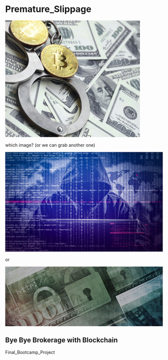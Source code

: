 # Premature_Slippage

![Image2](Images/Image_2.png)


which image? (or we can grab another one)

![Image1](Images/Image_1.png)


or

![Image3](Images/Image_3.png)

## Bye Bye Brokerage with Blockchain
Final_Bootcamp_Project
